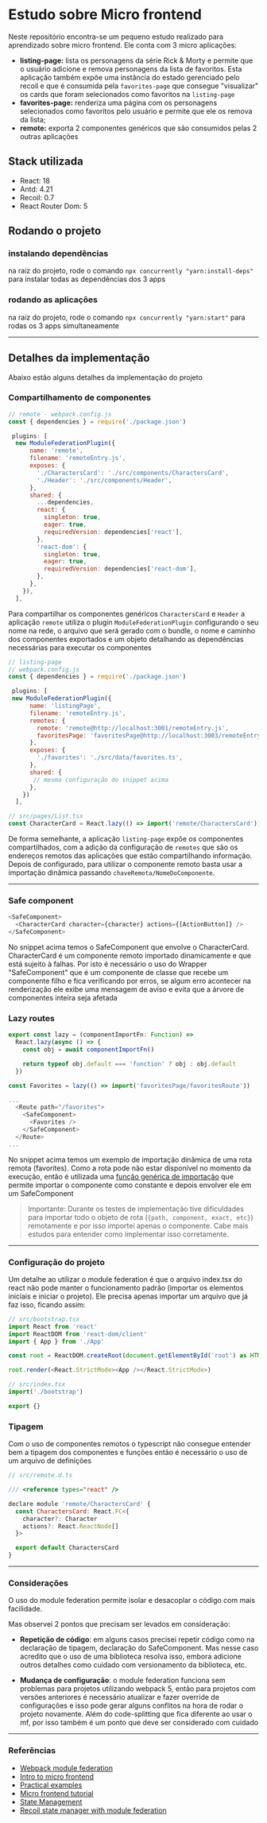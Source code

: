 # Estudo sobre Micro frontend

Neste repositório encontra-se um pequeno estudo realizado para aprendizado sobre micro frontend. Ele conta com 3 micro aplicações:

- **listing-page:** lista os personagens da série Rick & Morty e permite que o usuário adicione e remova personagens da lista de favoritos. Esta aplicação também expõe uma instância do estado gerenciado pelo recoil e que é consumida pela `favorites-page` que consegue "visualizar" os cards que foram selecionados como favoritos na `listing-page`
- **favorites-page:** renderiza uma página com os personagens selecionados como favoritos pelo usuário e permite que ele os remova da lista;
- **remote:** exporta 2 componentes genéricos que são consumidos pelas 2 outras aplicações

## Stack utilizada

- React: 18
- Antd: 4.21
- Recoil: 0.7
- React Router Dom: 5

## Rodando o projeto

### instalando dependências

na raiz do projeto, rode o comando `npx concurrently "yarn:install-deps"` para instalar todas as dependências dos 3 apps

### rodando as aplicações

na raiz do projeto, rode o comando `npx concurrently "yarn:start"` para rodas os 3 apps simultaneamente

---

## Detalhes da implementação

Abaixo estão alguns detalhes da implementação do projeto

### Compartilhamento de componentes

```javascript
// remote - webpack.config.js
const { dependencies } = require('./package.json')

 plugins: [
  new ModuleFederationPlugin({
      name: 'remote',
      filename: 'remoteEntry.js',
      exposes: {
        './CharactersCard': './src/components/CharactersCard',
        './Header': './src/components/Header',
      },
      shared: {
        ...dependencies,
        react: {
          singleton: true,
          eager: true,
          requiredVersion: dependencies['react'],
        },
        'react-dom': {
          singleton: true,
          eager: true,
          requiredVersion: dependencies['react-dom'],
        },
      },
    }),
  ],
```

Para compartilhar os componentes genéricos `CharactersCard` e `Header` a aplicação `remote` utiliza o plugin `ModuleFederationPlugin` configurando o seu nome na rede, o arquivo que será gerado com o bundle, o nome e caminho dos componentes exportados e um objeto detalhando as dependências necessárias para executar os componentes

```javascript
// listing-page
// webpack.config.js
const { dependencies } = require('./package.json')

 plugins: [
 new ModuleFederationPlugin({
      name: 'listingPage',
      filename: 'remoteEntry.js',
      remotes: {
        remote: 'remote@http://localhost:3001/remoteEntry.js',
        favoritesPage: 'favoritesPage@http://localhost:3003/remoteEntry.js',
      },
      exposes: {
        './favorites': './src/data/favorites.ts',
      },
      shared: {
       // mesma configuração do snippet acima
      },
    })
  ],

// src/pages/List.tsx
const CharacterCard = React.lazy(() => import('remote/CharactersCard'))
```

De forma semelhante, a aplicação `listing-page` expõe os componentes compartilhados, com a adição da configuração de `remotes` que são os endereços remotos das aplicações que estão compartilhando informação.
Depois de configurado, para utilizar o componente remoto basta usar a importação dinâmica passando `chaveRemota/NomeDoComponente`.

---

### Safe component

```javascript
<SafeComponent>
  <CharacterCard character={character} actions={[ActionButton]} />
</SafeComponent>
```

No snippet acima temos o SafeComponent que envolve o CharacterCard.
CharacterCard é um componente remoto importado dinamicamente e que está sujeito à falhas. Por isto é necessário o uso do Wrapper "SafeComponent" que é um componente de classe que recebe um componente filho e fica verificando por erros, se algum erro acontecer na renderização ele exibe uma mensagem de aviso e evita que a árvore de componentes inteira seja afetada

### Lazy routes

```javascript
export const lazy = (componentImportFn: Function) =>
  React.lazy(async () => {
    const obj = await componentImportFn()

    return typeof obj.default === 'function' ? obj : obj.default
  })

const Favorites = lazy(() => import('favoritesPage/favoritesRoute'))

...
  <Route path="/favorites">
    <SafeComponent>
      <Favorites />
    </SafeComponent>
  </Route>
...
```

No snippet acima temos um exemplo de importação dinâmica de uma rota remota (favorites). Como a rota pode não estar disponível no momento da execução, então é utilizada uma [função genérica de importação](https://github.com/fuse-box/fuse-box/issues/1646#issuecomment-572242548) que permite importar o componente como constante e depois envolver ele em um SafeComponent

> Importante: Durante os testes de implementação tive dificuldades para importar todo o objeto de rota (`{path, component, exact, etc}`) remotamente e por isso importei apenas o componente. Cabe mais estudos para entender como implementar isso corretamente.

---

### Configuração do projeto

Um detalhe ao utilizar o module federation é que o arquivo index.tsx do react não pode manter o funcionamento padrão (importar os elementos iniciais e iniciar o projeto). Ele precisa apenas importar um arquivo que já faz isso, ficando assim:

```javascript
// src/bootstrap.tsx
import React from 'react'
import ReactDOM from 'react-dom/client'
import { App } from './App'

const root = ReactDOM.createRoot(document.getElementById('root') as HTMLElement)

root.render(<React.StrictMode><App /></React.StrictMode>)

// src/index.tsx
import('./bootstrap')

export {}
```

### Tipagem

Com o uso de componentes remotos o typescript não consegue entender bem a tipagem dos componentes e funções então é necessário o uso de um arquivo de definições

```javascript
// src/remote.d.ts

/// <reference types="react" />

declare module 'remote/CharactersCard' {
  const CharactersCard: React.FC<{
    character?: Character
    actions?: React.ReactNode[]
  }>

  export default CharactersCard
}
```

---

### Considerações

O uso do module federation permite isolar e desacoplar o código com mais facilidade.

Mas observei 2 pontos que precisam ser levados em consideração:

- **Repetição de código**: em alguns casos precisei repetir código como na declaração de tipagem, declaração do SafeComponent. Mas nesse caso acredito que o uso de uma biblioteca resolva isso, embora adicione outros detalhes como cuidado com versionamento da biblioteca, etc.

- **Mudança de configuração**: o module federation funciona sem problemas para projetos utilizando webpack 5, então para projetos com versões anteriores é necessário atualizar e fazer override de configurações e isso pode gerar alguns conflitos na hora de rodar o projeto novamente. Além do code-splitting que fica diferente ao usar o mf, por isso também é um ponto que deve ser considerado com cuidado

---

### Referências

- [Webpack module federation](https://webpack.js.org/concepts/module-federation/)
- [Intro to micro frontend](https://micro-frontends.org/)
- [Practical examples](https://github.com/module-federation/module-federation-examples)
- [Micro frontend tutorial](https://www.youtube.com/watch?v=lKKsjpH09dU&t=1906s)
- [State Management](https://www.youtube.com/watch?v=njXeMeAu4Sg&t=1573s)
- [Recoil state manager with module federation](https://www.youtube.com/watch?v=aHA581Mp2Mo&t=575s)
